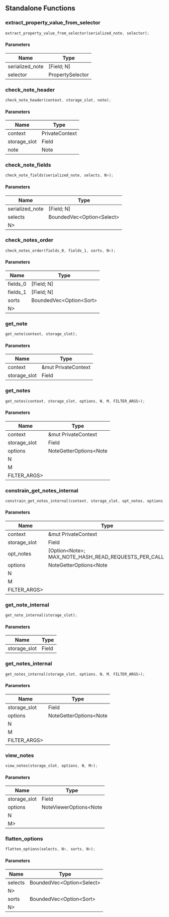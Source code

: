 ## Standalone Functions

### extract_property_value_from_selector

```rust
extract_property_value_from_selector(serialized_note, selector);
```

#### Parameters
| Name | Type |
| --- | --- |
| serialized_note | [Field; N] |
| selector | PropertySelector |

### check_note_header

```rust
check_note_header(context, storage_slot, note);
```

#### Parameters
| Name | Type |
| --- | --- |
| context | PrivateContext |
| storage_slot | Field |
| note | Note |

### check_note_fields

```rust
check_note_fields(serialized_note, selects, N>);
```

#### Parameters
| Name | Type |
| --- | --- |
| serialized_note | [Field; N] |
| selects | BoundedVec&lt;Option&lt;Select&gt; |
| N&gt; |  |

### check_notes_order

```rust
check_notes_order(fields_0, fields_1, sorts, N>);
```

#### Parameters
| Name | Type |
| --- | --- |
| fields_0 | [Field; N] |
| fields_1 | [Field; N] |
| sorts | BoundedVec&lt;Option&lt;Sort&gt; |
| N&gt; |  |

### get_note

```rust
get_note(context, storage_slot);
```

#### Parameters
| Name | Type |
| --- | --- |
| context | &mut PrivateContext |
| storage_slot | Field |

### get_notes

```rust
get_notes(context, storage_slot, options, N, M, FILTER_ARGS>);
```

#### Parameters
| Name | Type |
| --- | --- |
| context | &mut PrivateContext |
| storage_slot | Field |
| options | NoteGetterOptions&lt;Note |
| N |  |
| M |  |
| FILTER_ARGS&gt; |  |

### constrain_get_notes_internal

```rust
constrain_get_notes_internal(context, storage_slot, opt_notes, options, N, M, FILTER_ARGS>);
```

#### Parameters
| Name | Type |
| --- | --- |
| context | &mut PrivateContext |
| storage_slot | Field |
| opt_notes | [Option&lt;Note&gt;; MAX_NOTE_HASH_READ_REQUESTS_PER_CALL] |
| options | NoteGetterOptions&lt;Note |
| N |  |
| M |  |
| FILTER_ARGS&gt; |  |

### get_note_internal

```rust
get_note_internal(storage_slot);
```

#### Parameters
| Name | Type |
| --- | --- |
| storage_slot | Field |

### get_notes_internal

```rust
get_notes_internal(storage_slot, options, N, M, FILTER_ARGS>);
```

#### Parameters
| Name | Type |
| --- | --- |
| storage_slot | Field |
| options | NoteGetterOptions&lt;Note |
| N |  |
| M |  |
| FILTER_ARGS&gt; |  |

### view_notes

```rust
view_notes(storage_slot, options, N, M>);
```

#### Parameters
| Name | Type |
| --- | --- |
| storage_slot | Field |
| options | NoteViewerOptions&lt;Note |
| N |  |
| M&gt; |  |

### flatten_options

```rust
flatten_options(selects, N>, sorts, N>);
```

#### Parameters
| Name | Type |
| --- | --- |
| selects | BoundedVec&lt;Option&lt;Select&gt; |
| N&gt; |  |
| sorts | BoundedVec&lt;Option&lt;Sort&gt; |
| N&gt; |  |

